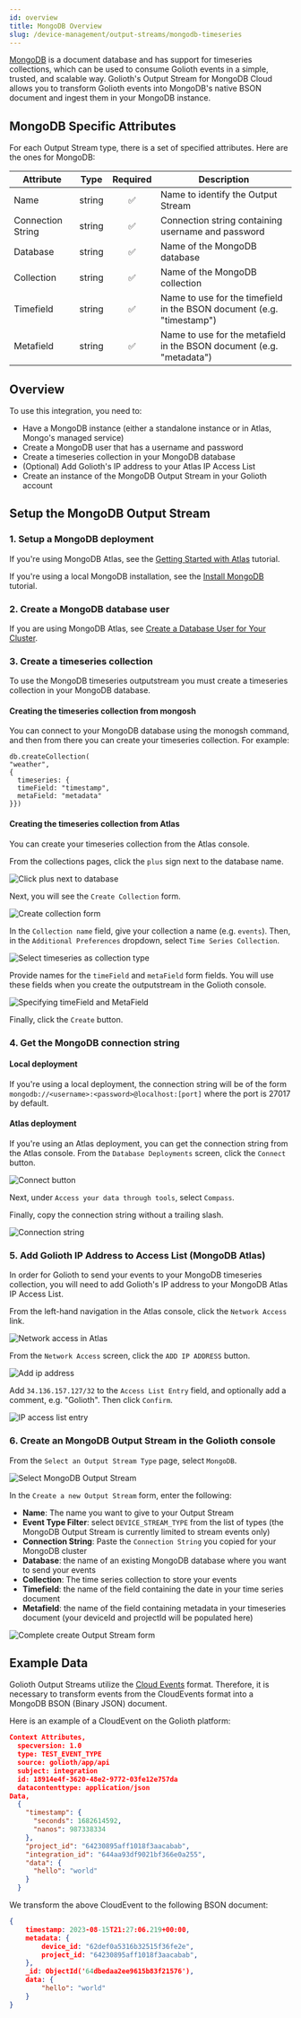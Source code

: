 ```yaml
---
id: overview
title: MongoDB Overview
slug: /device-management/output-streams/mongodb-timeseries
---
```


[MongoDB](https://www.mongodb.com/) is a document database and has
support for timeseries collections, which can be used to consume Golioth
events in a simple, trusted, and scalable way. Golioth's Output Stream for
MongoDB Cloud allows you to transform Golioth events into MongoDB's native
BSON document and ingest them in your MongoDB instance.

## MongoDB Specific Attributes

For each Output Stream type, there is a set of specified attributes. Here are
the ones for MongoDB:

| Attribute          | Type   | Required | Description |
| ------------------ | ------ |:--------:| ----------- |
| Name               | string | ✅       | Name to identify the Output Stream |
| Connection String  | string | ✅       | Connection string containing username and password |
| Database           | string | ✅       | Name of the MongoDB database |
| Collection         | string | ✅       | Name of the MongoDB collection |
| Timefield          | string | ✅       | Name to use for the timefield in the BSON document (e.g. "timestamp")|
| Metafield          | string | ✅       | Name to use for the metafield in the BSON document (e.g. "metadata")|

## Overview

To use this integration, you need to:

- Have a MongoDB instance (either a standalone instance or in Atlas, Mongo's
  managed service)
- Create a MongoDB user that has a username and password
- Create a timeseries collection in your MongoDB database
- (Optional) Add Golioth's IP address to your Atlas IP Access List
- Create an instance of the MongoDB Output Stream in your Golioth account

## Setup the MongoDB Output Stream

### 1. Setup a MongoDB deployment

If you're using MongoDB Atlas, see the [Getting Started with
Atlas](https://www.mongodb.com/docs/atlas/getting-started/) tutorial.

If you're using a local MongoDB installation, see the [Install
MongoDB](https://www.mongodb.com/docs/manual/installation/#std-label-tutorial-installation)
tutorial.

### 2. Create a MongoDB database user

If you are using MongoDB Atlas, see [Create a Database User for Your
Cluster](https://www.mongodb.com/docs/atlas/tutorial/create-mongodb-user-for-cluster/).

### 3. Create a timeseries collection

To use the MongoDB timeseries outputstream you must create a timeseries
collection in your MongoDB database.

#### Creating the timeseries collection from mongosh

You can connect to your MongoDB database using the monogsh command, and then
from there you can create your timeseries collection. For example:

```
db.createCollection(
"weather",
{
  timeseries: {
  timeField: "timestamp",
  metaField: "metadata"
}})
```

#### Creating the timeseries collection from Atlas

You can create your timeseries collection from the Atlas console.

From the collections pages, click the `plus` sign next to the database name.

![Click plus next to database](./assets/create-collection-button.png)

Next, you will see the `Create Collection` form.

![Create collection form](./assets/create-collection-form.png)

In the `Collection name` field, give your collection a name (e.g. `events`).
Then, in the `Additional Preferences` dropdown, select `Time Series Collection`.

![Select timeseries as collection type](./assets/choosing-timeseries-additional-prefs.png)

Provide names for the `timeField` and `metaField` form fields. You will use
these fields when you create the outputstream in the Golioth console.

![Specifying timeField and MetaField](./assets/timefield-metafield-form.png)

Finally, click the `Create` button.

### 4. Get the MongoDB connection string

#### Local deployment

If you're using a local deployment, the connection string will be of the form
`mongodb://<username>:<password>@localhost:[port]` where the port is 27017 by
default.

#### Atlas deployment

If you're using an Atlas deployment, you can get the connection string from the
Atlas console. From the `Database Deployments` screen, click the `Connect`
button.

![Connect button](./assets/atlas-connect-button.png)

Next, under `Access your data through tools`, select `Compass`.

Finally, copy the connection string without a trailing slash.

![Connection string](./assets/atlas-connection-string.png)

### 5. Add Golioth IP Address to Access List (MongoDB Atlas)
In order for Golioth to send your events to your MongoDB timeseries collection,
you will need to add Golioth's IP address to your MongoDB Atlas IP Access List.

From the left-hand navigation in the Atlas console, click the `Network Access`
link.

![Network access in Atlas](./assets/atlas-network-access.png)

From the `Network Access` screen, click the `ADD IP ADDRESS` button.

![Add ip address](./assets/add-ip-address.png)

Add `34.136.157.127/32` to the `Access List Entry` field, and optionally add a
comment, e.g. "Golioth". Then click `Confirm`.

![IP access list entry](./assets/ip-access-list-entry.png)

### 6. Create an MongoDB Output Stream in the Golioth console

From the `Select an Output Stream Type` page, select `MongoDB`.

![Select MongoDB Output Stream](./assets/select-outputstream.png)

In the `Create a new Output Stream` form, enter the following:

* **Name**: The name you want to give to your Output Stream
* **Event Type Filter**: select `DEVICE_STREAM_TYPE` from the list of types (the
  MongoDB Output Stream is currently limited to stream events only)
* **Connection String**: Paste the `Connection String` you copied for your
  MongoDB cluster
* **Database**: the name of an existing MongoDB database where you want to send
  your events
* **Collection**: The time series collection to store your events
* **Timefield**: the name of the field containing the date in your time series
  document
* **Metafield**: the name of the field containing metadata in your timeseries
  document (your deviceId and projectId will be populated here)

![Complete create Output Stream form](./assets/create-outputstream-form.png)

## Example Data

Golioth Output Streams utilize the [Cloud Events](https://cloudevents.io/)
format. Therefore, it is necessary to transform events from the CloudEvents
format into a MongoDB BSON (Binary JSON) document.

Here is an example of a CloudEvent on the Golioth platform:

```json
Context Attributes,
  specversion: 1.0
  type: TEST_EVENT_TYPE
  source: golioth/app/api
  subject: integration
  id: 18914e4f-3620-48e2-9772-03fe12e757da
  datacontenttype: application/json
Data,
  {
    "timestamp": {
      "seconds": 1682614592,
      "nanos": 987338334
    },
    "project_id": "64230895aff1018f3aacabab",
    "integration_id": "644aa93df9021bf366e0a255",
    "data": {
      "hello": "world"
    }
  }
```

We transform the above CloudEvent to the following BSON document:

```json
{
    timestamp: 2023-08-15T21:27:06.219+00:00,
    metadata: {
        device_id: "62def0a5316b32515f36fe2e",
        project_id: "64230895aff1018f3aacabab",
    },
    _id: ObjectId('64dbedaa2ee9615b83f21576'),
    data: {
        "hello": "world"
    }
}
```
